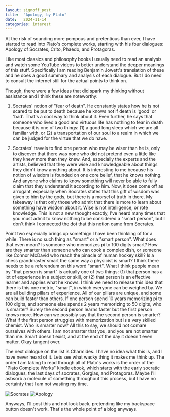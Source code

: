 ```yaml
---
layout: signoff_post
title:  "Apology, by Plato"
date:   2024-11-14
categories: interest
---
```


At the risk of sounding more pompous and pretentious than ever, I have started to read into Plato's complete works, starting with his four dialogues: Apology of Socrates, Crito, Phaedo, and Protagoras.

Like most classics and philosophy books I usually need to read an analysis and watch some YouTube videos to better understand the deeper meanings of this stuff. Specifically I am reading Benjamin Jowett's translation of these and he does a good summary and analysis of each dialogue. But I do need to consult the internet still for the actual points to think on. 

Though, there were a few ideas that did spark my thinking without assistance and I think these are noteworthy:

1. Socrates' notion of "fear of death". He constantly states how he is not scared to be put to death because he knows not if death is 'good' or 'bad'. That's a cool way to think about it. Even further, he says that someone who lived a good and virtuous life has nothing to fear in death  because it is one of two things: (1) a good long sleep which we are all familiar with, or (2) a transportation of our soul to a realm in which we can be judged for the virtue that we do have. 

2. Socrates' travels to find one person who may be wiser than he is, only to discover that there was none who did not pretend even a little like they knew more than they knew. And, especially the experts and the artists, believed that they were wise and knowledgeable about things they didn't know anything about. It is interesting to me because his notion of wisdom is founded on one core belief, that he knows nothing. And anyone who claims to know something will never be able to fully claim that they understand it according to him. Now, it does come off as arrogant, especially when Socrates states that this gift of wisdom was given to him by the gods, but there is a morsel of truth in there. My takeaway is that only those who admit that there is more to learn about something have wisdom about it. Wise is not intelligence, or rote knowledge. This is not a new thought exactly, I've heard many times that you must admit to know nothing to be considered a "smart person", but I don't think I connected the dot that this notion came from Socrates. 

Point two especially brings up somethign I have been thinkling of for a while. There is no such thing as "smart" or a "smart person". What does that even mean? Is someone who memorizes pi to 100 digits smart? How are they smarter than someone who can cook a complex dish, or someone like Connor McDavid who reach the pinacle of human hockey skill? Is a chess grandmaster smart the same way a physicist is smart? I think there needs to be a referendum on this word "smart". What I think people mean by "that person is smart" is actually one of two things: (1) that person has a lot of experience in a subject or skill, or (2) that person is an effective learner and applies what he knows. I think we need to release this idea that there is this one metric, "smart", in which everyone can be weighed by. We are all building pillars of experience. All of our pillars are unique, and some can build faster than others. If one person spend 10 years memorizing pi to 100 digits, and someone else spends 2 years memorizing to 50 digits, who is smarter? Surely the second person learns faster but the first person knows more. How can we possibly say that the second person is smarter? What if the first person struggles with memorization but is a very skilled chemist. Who is smarter now? All this to say, we should not comare ourselves with others. I am not smarter that you, and you are not smarter than me. Smart doesn't exist, and at the end of the day it doesn't even matter. Okay tangent over.

The next dialogue on the list is Charmides. I have no idea what this is, and I have never heard of it. Lets see what wacky thing it makes me think up. The order I am taking to read through all of Plato's works is the order of the "Plato Complete Works" kindle ebook, which starts with the early socratic dialogues, the last days of socrates, Gorgias, and Protagoras. Maybe I'll asbsorb a molecule of something throughout this process, but I have no certainty that I am not wasting my time. 

![Socrates](https://miro.medium.com/v2/resize:fit:1400/1*3qIu6jkL8cyb3FIxkhvQwQ.jpeg)
![Apology](https://i0.wp.com/nnjmensa.org/wp-content/uploads/2025/08/Socrates-apology.png?fit=800%2C610&ssl=1)

Anyways, I'll post this and not look back, pretending like my backspace button doesn't work. That's the whole point of a blog anyways. 